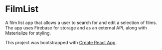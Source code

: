 # FilmList

A film list app that allows a user to search for and edit a selection of films. The app uses Firebase for storage and as an external API, along with Materialize for styling.

This project was bootstrapped with [Create React App](https://github.com/facebookincubator/create-react-app).